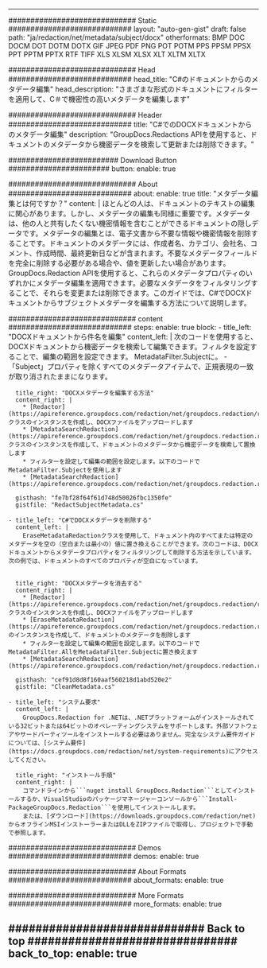 













---
############################# Static ############################
layout: "auto-gen-gist"
draft: false
path: "ja/redaction/net/metadata/subject/docx"
otherformats: BMP DOC DOCM DOT DOTM DOTX GIF JPEG PDF PNG POT POTM PPS PPSM PPSX PPT PPTM PPTX RTF TIFF XLS XLSM XLSX XLT XLTM XLTX  


############################# Head ############################
head_title: "C#のドキュメントからのメタデータ編集"
head_description: "さまざまな形式のドキュメントにフィルターを適用して、C＃で機密性の高いメタデータを編集します"

############################# Header ############################
title: "C#でのDOCXドキュメントからのメタデータ編集"
description: "GroupDocs.Redactions APIを使用すると、ドキュメントのメタデータから機密データを検索して更新または削除できます。"

######################### Download Button #######################
button:
    enable: true

############################# About ############################
about:
    enable: true
    title: "メタデータ編集とは何ですか？"
    content: |
        ほとんどの人は、ドキュメントのテキストの編集に関心があります。しかし、メタデータの編集も同様に重要です。メタデータは、他の人と共有したくない機密情報を含むことができるドキュメントの隠しデータです。メタデータの編集とは、電子文書から不要な情報や機密情報を削除することです。ドキュメントのメタデータには、作成者名、カテゴリ、会社名、コメント、作成時間、最終更新日などが含まれます。不要なメタデータフィールドを完全に削除する必要がある場合や、値を更新したい場合があります。 GroupDocs.Redaction APIを使用すると、これらのメタデータプロパティのいずれかにメタデータ編集を適用できます。必要なメタデータをフィルタリングすることで、それらを変更または削除できます。このガイドでは、C#でDOCXドキュメントからサブジェクトメタデータを編集する方法について説明します。

############################# content ############################
steps:
    enable: true
    block:
    - title_left: "DOCXドキュメントから件名を編集"
      content_left: |
        次のコードを使用すると、DOCXドキュメントから機密データを検索して編集できます。フィルタを設定することで、編集の範囲を設定できます。 MetadataFilter.Subjectに。 -「Subject」プロパティを除くすべてのメタデータアイテムで、正規表現の一致が取り消されたままになります。
        

      title_right: "DOCXメタデータを編集する方法"
      content_right: |
        * [Redactor](https://apireference.groupdocs.com/redaction/net/groupdocs.redaction/redactor)クラスのインスタンスを作成し、DOCXファイルをアップロードします
        * [MetadataSearchRedaction](https://apireference.groupdocs.com/redaction/net/groupdocs.redaction.redactions/metadatasearchredaction)クラスのインスタンスを作成して、ドキュメントのメタデータから機密データを検索して置換します
        * フィルターを設定して編集の範囲を設定します。以下のコードでMetadataFilter.Subjectを使用します
        * [MetadataSearchRedaction](https://apireference.groupdocs.com/redaction/net/groupdocs.redaction.redactions/metadatasearchredaction)
        
      gisthash: "fe7bf28f64f61d748d50026fbc1350fe"
      gistfile: "RedactSubjectMetadata.cs"

    - title_left: "C#でDOCXメタデータを削除する"
      content_left: |
        EraseMetadataRedactionクラスを使用して、ドキュメント内のすべてまたは特定のメタデータを空の（空白または最小の）値に置き換えることができます。次のコードは、DOCXドキュメントからメタデータプロパティをフィルタリングして削除する方法を示しています。次の例では、ドキュメントのすべてのプロパティが空白になっています。
        
        
      title_right: "DOCXメタデータを消去する"
      content_right: |
        * [Redactor](https://apireference.groupdocs.com/redaction/net/groupdocs.redaction/redactor)クラスのインスタンスを作成し、DOCXファイルをアップロードします
        * [EraseMetadataRedaction](https://apireference.groupdocs.com/redaction/net/groupdocs.redaction.redactions/erasemetadataredaction)のインスタンスを作成して、ドキュメントのメタデータを削除します
        * フィルターを設定して編集の範囲を設定します。以下のコードでMetadataFilter.AllをMetadataFilter.Subjectに置き換えます 
        * [MetadataSearchRedaction](https://apireference.groupdocs.com/redaction/net/groupdocs.redaction.redactions/metadatasearchredaction)
        
      gisthash: "cef91d8d8f160aaf560218d1abd520e2"
      gistfile: "CleanMetadata.cs"

    - title_left: "システム要求"
      content_left: |
        GroupDocs.Redaction for .NETは、.NETプラットフォームがインストールされている32ビットまたは64ビットのオペレーティングシステムをサポートします。外部ソフトウェアやサードパーティツールをインストールする必要はありません。完全なシステム要件ガイドについては、[システム要件](https://docs.groupdocs.com/redaction/net/system-requirements)にアクセスしてください。
        
      title_right: "インストール手順"
      content_right: |
        コマンドラインから```nuget install GroupDocs.Redaction```としてインストールするか、VisualStudioのパッケージマネージャーコンソールから```Install-PackageGroupDocs.Redaction```を使用してインストールします。
        または、[ダウンロード](https://downloads.groupdocs.com/redaction/net)からオフラインMSIインストーラーまたはDLLをZIPファイルで取得し、プロジェクトで手動で参照します。

############################# Demos ############################
demos:
    enable: true

############################# About Formats ############################
about_formats:
    enable: true

############################# More Formats ############################
more_formats:
    enable: true

############################# Back to top ###############################
back_to_top:
    enable: true
---